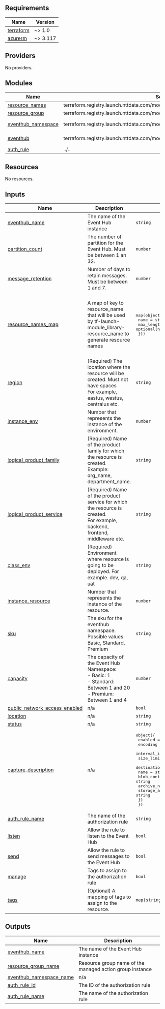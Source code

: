 <!-- BEGINNING OF PRE-COMMIT-TERRAFORM DOCS HOOK -->
## Requirements

| Name | Version |
|------|---------|
| <a name="requirement_terraform"></a> [terraform](#requirement\_terraform) | ~> 1.0 |
| <a name="requirement_azurerm"></a> [azurerm](#requirement\_azurerm) | ~> 3.117 |

## Providers

No providers.

## Modules

| Name | Source | Version |
|------|--------|---------|
| <a name="module_resource_names"></a> [resource\_names](#module\_resource\_names) | terraform.registry.launch.nttdata.com/module_library/resource_name/launch | ~> 2.0 |
| <a name="module_resource_group"></a> [resource\_group](#module\_resource\_group) | terraform.registry.launch.nttdata.com/module_primitive/resource_group/azurerm | ~> 1.0 |
| <a name="module_eventhub_namespace"></a> [eventhub\_namespace](#module\_eventhub\_namespace) | terraform.registry.launch.nttdata.com/module_primitive/eventhub_namespace/azurerm | ~> 1.0.0 |
| <a name="module_eventhub"></a> [eventhub](#module\_eventhub) | terraform.registry.launch.nttdata.com/module_primitive/eventhub/azurerm | ~> 1.0.0 |
| <a name="module_auth_rule"></a> [auth\_rule](#module\_auth\_rule) | ../.. | n/a |

## Resources

No resources.

## Inputs

| Name | Description | Type | Default | Required |
|------|-------------|------|---------|:--------:|
| <a name="input_eventhub_name"></a> [eventhub\_name](#input\_eventhub\_name) | The name of the Event Hub instance | `string` | n/a | yes |
| <a name="input_partition_count"></a> [partition\_count](#input\_partition\_count) | The number of partition for the Event Hub. Must be between 1 an 32. | `number` | `2` | no |
| <a name="input_message_retention"></a> [message\_retention](#input\_message\_retention) | Number of days to retain messages. Must be between 1 and 7. | `number` | `1` | no |
| <a name="input_resource_names_map"></a> [resource\_names\_map](#input\_resource\_names\_map) | A map of key to resource\_name that will be used by tf-launch-module\_library-resource\_name to generate resource names | <pre>map(object({<br/>    name       = string<br/>    max_length = optional(number, 60)<br/>  }))</pre> | <pre>{<br/>  "eventhub_namespace": {<br/>    "max_length": 50,<br/>    "name": "eventhub"<br/>  },<br/>  "resource_group": {<br/>    "max_length": 90,<br/>    "name": "rg"<br/>  }<br/>}</pre> | no |
| <a name="input_region"></a> [region](#input\_region) | (Required) The location where the resource will be created. Must not have spaces<br/>    For example, eastus, westus, centralus etc. | `string` | `"eastus2"` | no |
| <a name="input_instance_env"></a> [instance\_env](#input\_instance\_env) | Number that represents the instance of the environment. | `number` | `0` | no |
| <a name="input_logical_product_family"></a> [logical\_product\_family](#input\_logical\_product\_family) | (Required) Name of the product family for which the resource is created.<br/>    Example: org\_name, department\_name. | `string` | `"launch"` | no |
| <a name="input_logical_product_service"></a> [logical\_product\_service](#input\_logical\_product\_service) | (Required) Name of the product service for which the resource is created.<br/>    For example, backend, frontend, middleware etc. | `string` | `"network"` | no |
| <a name="input_class_env"></a> [class\_env](#input\_class\_env) | (Required) Environment where resource is going to be deployed. For example. dev, qa, uat | `string` | `"dev"` | no |
| <a name="input_instance_resource"></a> [instance\_resource](#input\_instance\_resource) | Number that represents the instance of the resource. | `number` | `0` | no |
| <a name="input_sku"></a> [sku](#input\_sku) | The sku for the eventhub namespace. Possible values: Basic, Standard, Premium | `string` | `"Standard"` | no |
| <a name="input_capacity"></a> [capacity](#input\_capacity) | The capacity of the Event Hub Namespace:<br/>  - Basic: 1<br/>  - Standard: Between 1 and 20<br/>  - Premium: Between 1 and 4 | `number` | `1` | no |
| <a name="input_public_network_access_enabled"></a> [public\_network\_access\_enabled](#input\_public\_network\_access\_enabled) | n/a | `bool` | `true` | no |
| <a name="input_location"></a> [location](#input\_location) | n/a | `string` | n/a | yes |
| <a name="input_status"></a> [status](#input\_status) | n/a | `string` | `"Active"` | no |
| <a name="input_capture_description"></a> [capture\_description](#input\_capture\_description) | n/a | <pre>object({<br/>    enabled             = bool<br/>    encoding            = string<br/>    interval_in_seconds = number<br/>    size_limit_in_bytes = number<br/>    destination = object({<br/>      name                = string<br/>      blob_container_name = string<br/>      archive_name_format = string<br/>      storage_account_id  = string<br/>    })<br/>  })</pre> | `null` | no |
| <a name="input_auth_rule_name"></a> [auth\_rule\_name](#input\_auth\_rule\_name) | The name of the authorization rule | `string` | n/a | yes |
| <a name="input_listen"></a> [listen](#input\_listen) | Allow the rule to listen to the Event Hub | `bool` | `false` | no |
| <a name="input_send"></a> [send](#input\_send) | Allow the rule to send messages to the Event Hub | `bool` | `false` | no |
| <a name="input_manage"></a> [manage](#input\_manage) | Tags to assign to the authorization rule | `bool` | `false` | no |
| <a name="input_tags"></a> [tags](#input\_tags) | (Optional) A mapping of tags to assign to the resource. | `map(string)` | `{}` | no |

## Outputs

| Name | Description |
|------|-------------|
| <a name="output_eventhub_name"></a> [eventhub\_name](#output\_eventhub\_name) | The name of the Event Hub instance |
| <a name="output_resource_group_name"></a> [resource\_group\_name](#output\_resource\_group\_name) | Resource group name of the managed action group instance |
| <a name="output_eventhub_namespace_name"></a> [eventhub\_namespace\_name](#output\_eventhub\_namespace\_name) | n/a |
| <a name="output_auth_rule_id"></a> [auth\_rule\_id](#output\_auth\_rule\_id) | The ID of the authorization rule |
| <a name="output_auth_rule_name"></a> [auth\_rule\_name](#output\_auth\_rule\_name) | The name of the authorization rule |
<!-- END OF PRE-COMMIT-TERRAFORM DOCS HOOK -->
